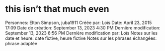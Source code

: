 # this isn’t that much even

Personnes: Elton Simpson, juba1911
Créée par: Loïs
Date: April 23, 2015 17:09
Date de création: September 13, 2023 4:30 PM
Dernière modification: September 13, 2023 6:56 PM
Dernière modification par: Loïs
Notes sur les date et heure: date fictive, heure fictive
Notes sur les phrases échangées: phrase adaptée